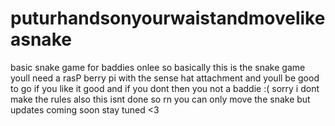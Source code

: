 # puturhandsonyourwaistandmovelikeasnake
basic snake game for baddies onlee
so basically this is the snake game youll need a rasP berry pi with the sense hat attachment and youll
be good to go
if you like it good and if you dont then you not a baddie :( sorry i dont make the rules
also this isnt done so rn you can only move the snake but updates coming soon stay tuned <3
